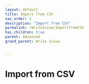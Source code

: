 ```yaml
---
layout: default
title: Import from CSV
nav_order: 1
description: "Import from CSV"
permalink: /WriteIssue/ImportfromCSV
has_children: true
parent: Advanced
grand_parent: Write Issue


---
```


# Import from CSV
 